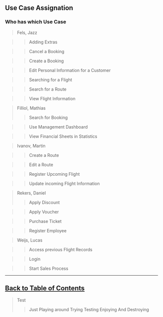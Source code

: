 ## Use Case Assignation
### Who has which Use Case

>   Fels, Jazz

>>  Adding Extras

>>  Cancel a Booking

>>  Create a Booking

>>  Edit Personal Information for a Customer

>>  Searching for a Flight

>>  Search for a Route

>>  View Flight Information

>   Filliol, Mathias
>>  Search for Booking

>>  Use Management Dashboard

>>  View Financial Sheets in Statistics

>   Ivanov, Martin

>>  Create a Route

>>  Edit a Route

>>  Register Upcoming Flight

>>  Update incoming Flight Information 

>   Rekers, Daniel
>>  Apply Discount

>>  Apply Voucher

>>  Purchase Ticket

>>  Register Employee

>   Weijs, Lucas

>>  Access previous Flight Records

>>  Login

>>  Start Sales Process


---
## [Back to Table of Contents](../TableOfContents.md)

>   Test
>>  Just
>   Playing around
>   Trying
>>  Testing
>   Enjoying
>   And
>>  Destroying